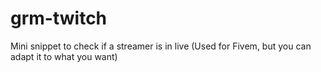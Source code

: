# grm-twitch
Mini snippet to check if a streamer is in live (Used for Fivem, but you can adapt it to what you want)
